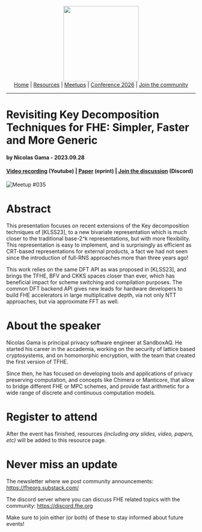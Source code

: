 <!-- Main header navigation -->
<p align="center">
  <img width="200" src="https://user-images.githubusercontent.com/5758427/180978488-db825482-5a58-4c7c-9589-c494a6f0be04.png"><br/>
  <a href="https://fhe-org.github.io">Home</a> | <a href="https://fhe-org.github.io/resources">Resources</a> | <a href="https://fhe-org.github.io/meetups/">Meetups</a> | <a href="https://fhe-org.github.io/conferences/conference-2026/">Conference 2026</a> | <a href="https://fhe-org.github.io/community">Join the community</a>
</p>
<hr/>
<!-- /Main header navigation -->


# Revisiting Key Decomposition Techniques for FHE: Simpler, Faster and More Generic
#### by Nicolas Gama - 2023.09.28 
#### <a href="https://www.youtube.com/watch?v=xLrFVTLatTc&list=PLnbmMskCVh1chnSM8Jjy6Nk3IH6fpn7MM&index=1">Video recording</a> (Youtube) | <a href="https://eprint.iacr.org/2023/771.pdf">Paper</a> (eprint) | <a href="https://discord.fhe.org">Join the discussion</a> (Discord)

![Meetup #035](https://github.com/FHE-org/fhe-org.github.io/assets/37557436/ff3e61ec-9d72-4e32-ace5-bc0d1b89fad7)

# Abstract

This presentation focuses on recent extensions of the Key decomposition techniques of [KLSS23], to a new bivariate representation which is much closer to the traditional base-2^k representations, but with more flexibility. This representation is easy to implement, and is surprisingly as efficient as CRT-based representations for external products, a fact we had not seen since the introduction of full-RNS approaches more than three years ago!

This work relies on the same DFT API as was proposed in [KLSS23], and brings the TFHE, BFV and CKKS spaces closer than ever, which has beneficial impact for scheme switching and compilation purposes. The common DFT backend API gives new leads for hardware developers to build FHE accelerators in large multiplicative depth, via not only NTT approaches, but via approximate FFT as well.

# About the speaker

Nicolas Gama is principal privacy software engineer at SandboxAQ. He started his career in the accademia, working on the security of lattice based cryptosystems, and on homomorphic encryption, with the team that created the first version of TFHE.

Since then, he has focused on developing tools and applications of privacy preserving computation, and concepts like Chimera or Manticore, that allow to bridge different FHE or MPC schemes, and provide fast arithmetic for a wide range of discrete and continuous computation models.

# Register to attend

After the event has finished, resources *(including any slides, video, papers, etc)* will be added to this resource page.

# Never miss an update

The newsletter where we post community announcements: https://fheorg.substack.com/

The discord server where you can discuss FHE related topics with the community: https://discord.fhe.org

Make sure to join either (or both) of these to stay informed about future events!
